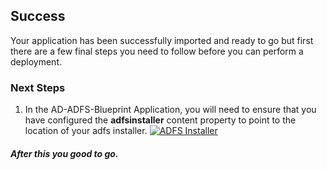 [wl]: https://raw.github.com/persistentsystems/solutions-import-beta/AD-ADFS-Blueprint/AD-ADFS-Properties.png

## Success
Your application has been successfully imported and ready to go but first there are a few final steps you need to follow before you can perform a deployment.

### Next Steps
1. In the AD-ADFS-Blueprint Application, you will need to ensure that you have configured the **adfsinstaller** content property to point to the location of your adfs installer.
[![ADFS Installer][wl]][wl]


##### After this you good to go.

